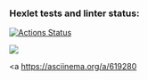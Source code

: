 ### Hexlet tests and linter status:
[![Actions Status](https://github.com/Enimalojd/python-project-49/actions/workflows/hexlet-check.yml/badge.svg)](https://github.com/Enimalojd/python-project-49/actions)

<a href="https://codeclimate.com/github/Enimalojd/python-project-49/maintainability"><img src="https://api.codeclimate.com/v1/badges/c6320919aa727462ac90/maintainability" /></a>

<a https://asciinema.org/a/619280 </a>
